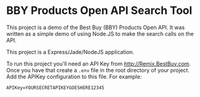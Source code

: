BBY Products Open API Search Tool
======

This project is a demo of the Best Buy (BBY) Products Open API. It was written as a simple demo of using Node.JS to make the search calls on the API.

This project is a Express/Jade/NodeJS application.

To run this project you'll need an API Key from http://Remix.BestBuy.com. Once you have that create a `.env` file in the root directory of your project. Add the APIKey configuration to this file. For example:

```
APIKey=YOURSECRETAPIKEYGOESHERE12345
```

